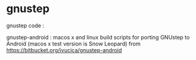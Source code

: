 gnustep
=======

gnustep code :

gnustep-android : macos x and linux build scripts for porting GNUstep 
    to Android (macos x test version is Snow Leopard)
    from https://bitbucket.org/ivucica/gnustep-android
